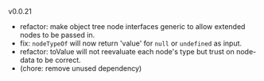 v0.0.21

- refactor: make object tree node interfaces generic to allow extended nodes to be passed in.
- fix: `nodeTypeOf` will now return 'value' for `null` or `undefined` as input.
- refactor: toValue will not reevaluate each node's type but trust on node-data to be correct.
- (chore: remove unused dependency)
